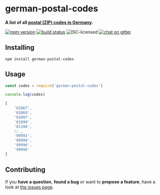# german-postal-codes

**A list of all [postal (ZIP) codes in Germany](https://en.wikipedia.org/wiki/Postal_codes_in_Germany).**

[![npm version](https://img.shields.io/npm/v/german-postal-codes.svg)](https://www.npmjs.com/package/german-postal-codes)
[![build status](https://img.shields.io/travis/derhuerst/german-postal-codes.svg)](https://travis-ci.org/derhuerst/german-postal-codes)
![ISC-licensed](https://img.shields.io/github/license/derhuerst/german-postal-codes.svg)
[![chat on gitter](https://badges.gitter.im/derhuerst.svg)](https://gitter.im/derhuerst)


## Installing

```shell
npm install german-postal-codes
```


## Usage

```js
const codes = require('german-postal-codes')

console.log(codes)
```

```js
[
	'01067',
	'01069',
	'01097',
	'01099',
	'01108',
	// …
	'99991',
	'99994',
	'99996',
	'99998'
]
```


## Contributing

If you **have a question**, **found a bug** or want to **propose a feature**, have a look at [the issues page](https://github.com/derhuerst/german-postal-codes/issues).
